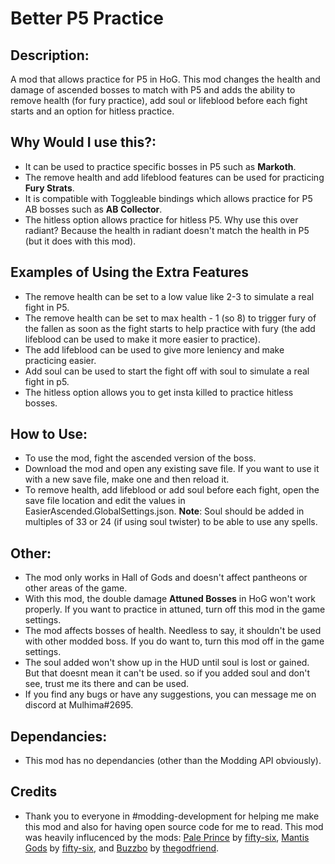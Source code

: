 # Better P5 Practice

## Description:
A mod that allows practice for P5 in HoG. This mod changes the health and damage of ascended bosses to match with P5 and adds the ability to remove health (for fury practice), add soul or lifeblood before each fight starts and an option for hitless practice.
  
## Why Would I use this?:
- It can be used to practice specific bosses in P5 such as **Markoth**.
- The remove health and add lifeblood features can be used for practicing **Fury Strats**.
- It is compatible with Toggleable bindings which allows practice for P5 AB bosses such as **AB Collector**.
- The hitless option allows practice for hitless P5. Why use this over radiant? Because the health in radiant doesn't match the health in P5 (but it does with this mod). 

## Examples of Using the Extra Features
- The remove health can be set to a low value like 2-3 to simulate a real fight in P5.
- The remove health can be set to max health - 1 (so 8) to trigger fury of the fallen as soon as the fight starts to help practice with fury (the add lifeblood can be used to make it more easier to practice).
- The add lifeblood can be used to give more leniency and make practicing easier.
- Add soul can be used to start the fight off with soul to simulate a real fight in p5.
- The hitless option allows you to get insta killed to practice hitless bosses. 

## How to Use:
- To use the mod, fight the ascended version of the boss.
- Download the mod and open any existing save file. If you want to use it with a new save file, make one and then reload it.
- To remove health, add lifeblood or add soul before each fight, open the save file location and edit the values in EasierAscended.GlobalSettings.json. **Note**: Soul should be added in multiples of 33 or 24 (if using soul twister) to be able to use any spells. 

## Other:
- The mod only works in Hall of Gods and doesn't affect pantheons or other areas of the game.
- With this mod, the double damage **Attuned Bosses** in HoG won't work properly. If you want to practice in attuned, turn off this mod in the game settings.
- The mod affects bosses of health. Needless to say, it shouldn't be used with other modded boss. If you do want to, turn this mod off in the game settings.
- The soul added won't show up in the HUD until soul is lost or gained. But that doesnt mean it can't be used. so if you added soul and don't see, trust me its there and can be used.
- If you find any bugs or have any suggestions, you can message me on discord at Mulhima#2695.

## Dependancies:
- This mod has no dependancies (other than the Modding API obviously).

## Credits
- Thank you to everyone in #modding-development for helping me make this mod and also for having open source code for me to read. This mod was heavily influcenced by the mods: [Pale Prince](https://github.com/fifty-six/HollowKnight.Pale-Prince) by [fifty-six](https://github.com/fifty-six), [Mantis Gods](https://github.com/fifty-six/HollowKnight.Mantis-Gods) by [fifty-six](https://github.com/fifty-six), and [Buzzbo](https://github.com/thegodfriend/buzzbo) by [thegodfriend](https://github.com/thegodfriend).

